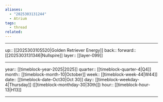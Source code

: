 ```yaml
---
aliases:
  - "2025303131244"
  - Atrium
tags:
  - thread
related:
---
```




***

up:: [[2025303105520|Golden Retriever Energy]]
back:: 
forward:: [[2025303131346|Nullspire]]
layer:: [[layer-099]]

***

year:: [[timeblock-year-2025|2025]]
quarter:: [[timeblock-quarter-4|Q4]]
month:: [[timeblock-month-10|October]]
week:: [[timeblock-week-44|W44]]
date:: [[timeblock-date-Oct30|Oct 30]]
day:: [[timeblock-weekday-4|Thursday]] ([[timeblock-monthday-30|30th]])
hour:: [[timeblock-hour-13|H13]]

***

